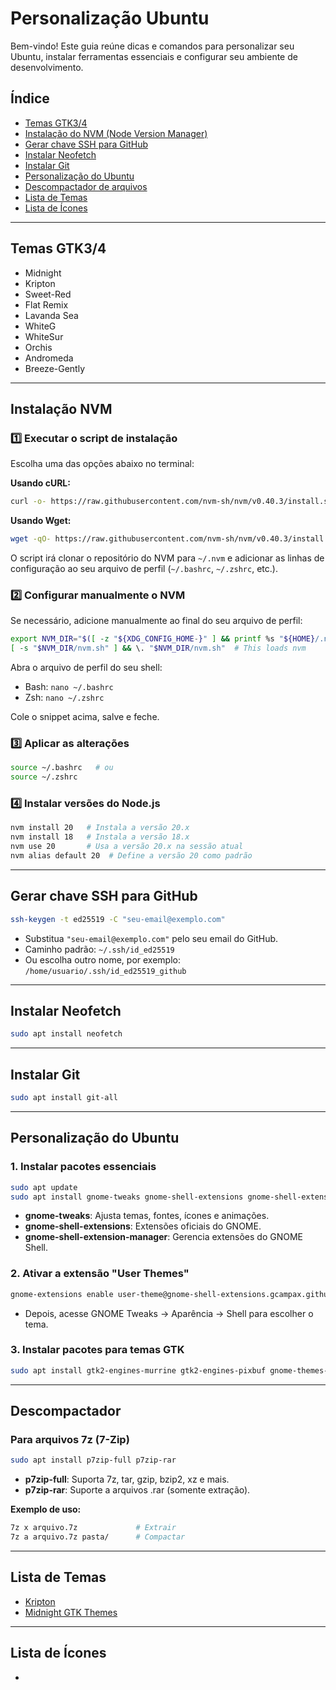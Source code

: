 # Personalização Ubuntu

Bem-vindo! Este guia reúne dicas e comandos para personalizar seu Ubuntu, instalar ferramentas essenciais e configurar seu ambiente de desenvolvimento.

## Índice

- [Temas GTK3/4](#temas-gtk34)
- [Instalação do NVM (Node Version Manager)](#instalação-nvm)
- [Gerar chave SSH para GitHub](#gerar-chave-ssh-para-github)
- [Instalar Neofetch](#instalar-neofetch)
- [Instalar Git](#instalar-git)
- [Personalização do Ubuntu](#personalização-do-ubuntu)
- [Descompactador de arquivos](#descompactador)
- [Lista de Temas](#lista-de-temas)
- [Lista de Ícones](#lista-de-ícones)

---

## Temas GTK3/4

- Midnight
- Kripton
- Sweet-Red
- Flat Remix
- Lavanda Sea
- WhiteG
- WhiteSur
- Orchis
- Andromeda
- Breeze-Gently

---

## Instalação NVM

### 1️⃣ Executar o script de instalação

Escolha uma das opções abaixo no terminal:

**Usando cURL:**
```bash
curl -o- https://raw.githubusercontent.com/nvm-sh/nvm/v0.40.3/install.sh | bash
```

**Usando Wget:**
```bash
wget -qO- https://raw.githubusercontent.com/nvm-sh/nvm/v0.40.3/install.sh | bash
```

O script irá clonar o repositório do NVM para `~/.nvm` e adicionar as linhas de configuração ao seu arquivo de perfil (`~/.bashrc`, `~/.zshrc`, etc.).

### 2️⃣ Configurar manualmente o NVM

Se necessário, adicione manualmente ao final do seu arquivo de perfil:

```bash
export NVM_DIR="$([ -z "${XDG_CONFIG_HOME-}" ] && printf %s "${HOME}/.nvm" || printf %s "${XDG_CONFIG_HOME}/nvm")"
[ -s "$NVM_DIR/nvm.sh" ] && \. "$NVM_DIR/nvm.sh"  # This loads nvm
```

Abra o arquivo de perfil do seu shell:

- Bash: `nano ~/.bashrc`
- Zsh: `nano ~/.zshrc`

Cole o snippet acima, salve e feche.

### 3️⃣ Aplicar as alterações

```bash
source ~/.bashrc   # ou
source ~/.zshrc
```

### 4️⃣ Instalar versões do Node.js

```bash
nvm install 20   # Instala a versão 20.x
nvm install 18   # Instala a versão 18.x
nvm use 20       # Usa a versão 20.x na sessão atual
nvm alias default 20  # Define a versão 20 como padrão
```

---

## Gerar chave SSH para GitHub

```bash
ssh-keygen -t ed25519 -C "seu-email@exemplo.com"
```
- Substitua `"seu-email@exemplo.com"` pelo seu email do GitHub.
- Caminho padrão: `~/.ssh/id_ed25519`
- Ou escolha outro nome, por exemplo: `/home/usuario/.ssh/id_ed25519_github`

---

## Instalar Neofetch

```bash
sudo apt install neofetch
```

---

## Instalar Git

```bash
sudo apt install git-all
```

---

## Personalização do Ubuntu

### 1. Instalar pacotes essenciais

```bash
sudo apt update
sudo apt install gnome-tweaks gnome-shell-extensions gnome-shell-extension-manager
```
- **gnome-tweaks**: Ajusta temas, fontes, ícones e animações.
- **gnome-shell-extensions**: Extensões oficiais do GNOME.
- **gnome-shell-extension-manager**: Gerencia extensões do GNOME Shell.

### 2. Ativar a extensão "User Themes"

```bash
gnome-extensions enable user-theme@gnome-shell-extensions.gcampax.github.com
```
- Depois, acesse GNOME Tweaks → Aparência → Shell para escolher o tema.

### 3. Instalar pacotes para temas GTK

```bash
sudo apt install gtk2-engines-murrine gtk2-engines-pixbuf gnome-themes-extra
```

---

## Descompactador

### Para arquivos 7z (7-Zip)

```bash
sudo apt install p7zip-full p7zip-rar
```
- **p7zip-full**: Suporta 7z, tar, gzip, bzip2, xz e mais.
- **p7zip-rar**: Suporte a arquivos .rar (somente extração).

**Exemplo de uso:**
```bash
7z x arquivo.7z             # Extrair
7z a arquivo.7z pasta/      # Compactar
```

---

## Lista de Temas

- [Kripton](https://www.gnome-look.org/p/1365372)
- [Midnight GTK Themes](https://www.gnome-look.org/p/1273208)

---

## Lista de Ícones

-